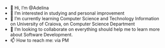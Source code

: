 - 👋 Hi, I’m @Adelina
- 👀 I’m interested in studying and personal improvement
- 🌱 I’m currently learning Computer Science and Technology Information on University of Craiova, on Computer Science Department
- 💞️ I’m looking to collaborate on everything should help me to learn more about Software Development.
- 📫 How to reach me: via PM

<!---
Adellinna/Adellinna is a ✨ special ✨ repository because its `README.md` (this file) appears on your GitHub profile.
You can click the Preview link to take a look at your changes.
--->
